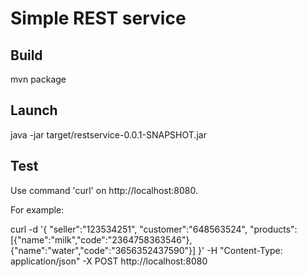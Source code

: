 # Simple REST service
## Build
mvn package
## Launch
java -jar target/restservice-0.0.1-SNAPSHOT.jar
## Test
Use command 'curl' on http://localhost:8080. 

For example:

curl -d '{ "seller":"123534251", "customer":"648563524", "products":[{"name":"milk","code":"2364758363546"},{"name":"water","code":"3656352437590"}] }' -H "Content-Type: application/json" -X POST http://localhost:8080
